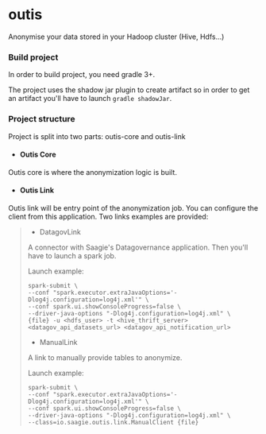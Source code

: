 # outis
Anonymise your data stored in your Hadoop cluster (Hive, Hdfs...) 


### Build project
In order to build project, you need gradle 3+.

The project uses the shadow jar plugin to create artifact so in order to get an artifact you'll have to 
launch `gradle shadowJar`.

### Project structure
Project is split into two parts: outis-core and outis-link

* #### Outis Core
Outis core is where the anonymization logic is built.

* #### Outis Link
Outis link will be entry point of the anonymization job.
You can configure the client from this application.
Two links examples are provided: 
>* DatagovLink
>
> A connector with Saagie's Datagovernance application. Then you'll have to launch a spark job.
>
> Launch example:
> ```
> spark-submit \
> --conf "spark.executor.extraJavaOptions='-Dlog4j.configuration=log4j.xml'" \
> --conf spark.ui.showConsoleProgress=false \
> --driver-java-options "-Dlog4j.configuration=log4j.xml" \
> {file} -u <hdfs_user> -t <hive_thrift_server> <datagov_api_datasets_url> <datagov_api_notification_url>
> ```
>* ManualLink
>
> A link to manually provide tables to anonymize.
>
> Launch example:
> ```
> spark-submit \
> --conf "spark.executor.extraJavaOptions='-Dlog4j.configuration=log4j.xml'" \
> --conf spark.ui.showConsoleProgress=false \
> --driver-java-options "-Dlog4j.configuration=log4j.xml" \
> --class=io.saagie.outis.link.ManualClient {file}
> ``` 


